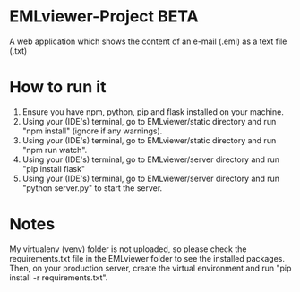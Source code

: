 # EMLviewer-Project BETA
A web application which shows the content of an e-mail (.eml) as a text file (.txt)

# How to run it
1. Ensure you have npm, python, pip and flask installed on your machine.
2. Using your (IDE's) terminal, go to EMLviewer/static directory and run "npm install" (ignore if any warnings).
3. Using your (IDE's) terminal, go to EMLviewer/static directory and run "npm run watch".
4. Using your (IDE's) terminal, go to EMLviewer/server directory and run "pip install flask"
5. Using your (IDE's) terminal, go to EMLviewer/server directory and run "python server.py" to start the server.

# Notes
My virtualenv (venv) folder is not uploaded, so please check the requirements.txt file in the EMLviewer folder to see the installed packages. Then, on your production server, create the virtual environment and run "pip install -r requirements.txt".
